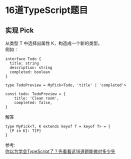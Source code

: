 # 16道TypeScript题目  
## 实现 Pick
从类型 T 中选择出属性 K，构造成一个新的类型。  
例如：  
``` 
interface Todo {
  title: string
  description: string
  completed: boolean
}
  
type TodoPreview = MyPick<Todo, 'title' | 'completed'>
  
const todo: TodoPreview = {
    title: 'Clean room',
    completed: false,
}
```
解答
``` 
type MyPick<T, K extends keyof T = keyof T> = {
  [P in K]: T[P]
}
```



参考:  
[你以为学会TypeScript了？先看看这16道题能做对多少先](https://juejin.cn/post/7110232056826691591)
